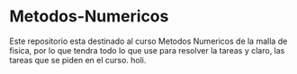 # Metodos-Numericos

Este repositorio esta destinado al curso Metodos Numericos de la malla de fisica, por lo que tendra todo lo que use para resolver la tareas y claro, las tareas que se piden en el curso.
holi.
